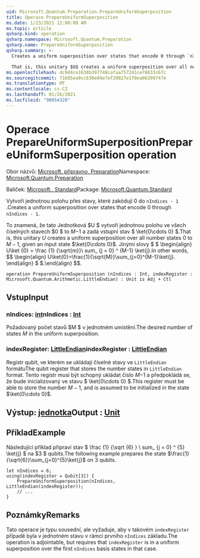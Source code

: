 ```yaml
---
uid: Microsoft.Quantum.Preparation.PrepareUniformSuperposition
title: Operace PrepareUniformSuperposition
ms.date: 1/23/2021 12:00:00 AM
ms.topic: article
qsharp.kind: operation
qsharp.namespace: Microsoft.Quantum.Preparation
qsharp.name: PrepareUniformSuperposition
qsharp.summary: >-
  Creates a uniform superposition over states that encode 0 through `nIndices - 1`.

  That is, this unitary $U$ creates a uniform superposition over all number states $0$ to $M-1$, given an input state $\ket{0\cdots 0}$. In other words, $$ \begin{align} U\ket{0}=\frac{1}{\sqrt{M}}\sum_{j=0}^{M-1}\ket{j}. \end{align} $$.
ms.openlocfilehash: dc9d4ce1638b397748cafaa757241ce78633c67c
ms.sourcegitcommit: 71605ea9cc630e84e7ef29027e1f0ea06299747e
ms.translationtype: MT
ms.contentlocale: cs-CZ
ms.lasthandoff: 01/26/2021
ms.locfileid: "98854320"
---
```

# <a name="prepareuniformsuperposition-operation"></a><span data-ttu-id="5fa07-102">Operace PrepareUniformSuperposition</span><span class="sxs-lookup"><span data-stu-id="5fa07-102">PrepareUniformSuperposition operation</span></span>

<span data-ttu-id="5fa07-103">Obor názvů: [Microsoft. přípravno. Preparation](xref:Microsoft.Quantum.Preparation)</span><span class="sxs-lookup"><span data-stu-id="5fa07-103">Namespace: [Microsoft.Quantum.Preparation](xref:Microsoft.Quantum.Preparation)</span></span>

<span data-ttu-id="5fa07-104">Balíček: [Microsoft.. Standard](https://nuget.org/packages/Microsoft.Quantum.Standard)</span><span class="sxs-lookup"><span data-stu-id="5fa07-104">Package: [Microsoft.Quantum.Standard](https://nuget.org/packages/Microsoft.Quantum.Standard)</span></span>


<span data-ttu-id="5fa07-105">Vytvoří jednotnou polohu přes stavy, které zakódují 0 do `nIndices - 1` .</span><span class="sxs-lookup"><span data-stu-id="5fa07-105">Creates a uniform superposition over states that encode 0 through `nIndices - 1`.</span></span>

<span data-ttu-id="5fa07-106">To znamená, že tato Jednotková $U $ vytvoří jednotnou polohu ve všech číselných stavech $0 $ to $M-$1 a zadá vstupní stav $ \ket{0\cdots 0} $.</span><span class="sxs-lookup"><span data-stu-id="5fa07-106">That is, this unitary $U$ creates a uniform superposition over all number states $0$ to $M-1$, given an input state $\ket{0\cdots 0}$.</span></span> <span data-ttu-id="5fa07-107">Jinými slovy $ $ \begin{align} U\ket {0} = \frac {1} {\sqrt{m}}\ sum_ {j = 0} ^ {M-1} \ket{j}.</span><span class="sxs-lookup"><span data-stu-id="5fa07-107">In other words, $$ \begin{align} U\ket{0}=\frac{1}{\sqrt{M}}\sum_{j=0}^{M-1}\ket{j}.</span></span>
<span data-ttu-id="5fa07-108">\end{align} $ $.</span><span class="sxs-lookup"><span data-stu-id="5fa07-108">\end{align} $$.</span></span>

```qsharp
operation PrepareUniformSuperposition (nIndices : Int, indexRegister : Microsoft.Quantum.Arithmetic.LittleEndian) : Unit is Adj + Ctl
```


## <a name="input"></a><span data-ttu-id="5fa07-109">Vstup</span><span class="sxs-lookup"><span data-stu-id="5fa07-109">Input</span></span>

### <a name="nindices--int"></a><span data-ttu-id="5fa07-110">nIndices: [int](xref:microsoft.quantum.lang-ref.int)</span><span class="sxs-lookup"><span data-stu-id="5fa07-110">nIndices : [Int](xref:microsoft.quantum.lang-ref.int)</span></span>

<span data-ttu-id="5fa07-111">Požadovaný počet stavů $M $ v jednotném umístění.</span><span class="sxs-lookup"><span data-stu-id="5fa07-111">The desired number of states $M$ in the uniform superposition.</span></span>


### <a name="indexregister--littleendian"></a><span data-ttu-id="5fa07-112">indexRegister: [LittleEndian](xref:Microsoft.Quantum.Arithmetic.LittleEndian)</span><span class="sxs-lookup"><span data-stu-id="5fa07-112">indexRegister : [LittleEndian](xref:Microsoft.Quantum.Arithmetic.LittleEndian)</span></span>

<span data-ttu-id="5fa07-113">Registr qubit, ve kterém se ukládají číselné stavy ve `LittleEndian` formátu</span><span class="sxs-lookup"><span data-stu-id="5fa07-113">The qubit register that stores the number states in `LittleEndian` format.</span></span>
<span data-ttu-id="5fa07-114">Tento registr musí být schopný ukládat číslo $M-$1 a předpokládá se, že bude inicializovaný ve stavu $ \ket{0\cdots 0} $.</span><span class="sxs-lookup"><span data-stu-id="5fa07-114">This register must be able to store the number $M-1$, and is assumed to be initialized in the state $\ket{0\cdots 0}$.</span></span>



## <a name="output--unit"></a><span data-ttu-id="5fa07-115">Výstup: [jednotka](xref:microsoft.quantum.lang-ref.unit)</span><span class="sxs-lookup"><span data-stu-id="5fa07-115">Output : [Unit](xref:microsoft.quantum.lang-ref.unit)</span></span>



## <a name="example"></a><span data-ttu-id="5fa07-116">Příklad</span><span class="sxs-lookup"><span data-stu-id="5fa07-116">Example</span></span>

<span data-ttu-id="5fa07-117">Následující příklad připraví stav $ \frac {1} {\sqrt {6} } \ sum_ {j = 0} ^ {5} \ket{j} $ na $3 $ qubits.</span><span class="sxs-lookup"><span data-stu-id="5fa07-117">The following example prepares the state $\frac{1}{\sqrt{6}}\sum_{j=0}^{5}\ket{j}$ on $3$ qubits.</span></span>

```qsharp
let nIndices = 6;
using(indexRegister = Qubit[3]) {
    PrepareUniformSuperposition(nIndices, LittleEndian(indexRegister));
    // ...
}
```

## <a name="remarks"></a><span data-ttu-id="5fa07-118">Poznámky</span><span class="sxs-lookup"><span data-stu-id="5fa07-118">Remarks</span></span>

<span data-ttu-id="5fa07-119">Tato operace je typu sousední, ale vyžaduje, aby v takovém `indexRegister` případě byla v jednotném stavu v rámci prvního `nIndices` základu.</span><span class="sxs-lookup"><span data-stu-id="5fa07-119">The operation is adjointable, but requires that `indexRegister` is in a uniform superposition over the first `nIndices` basis states in that case.</span></span>